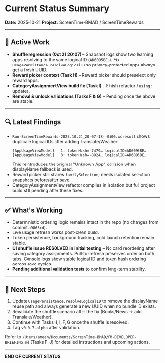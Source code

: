 # Current Status Summary
**Date:** 2025-10-21
**Project:** ScreenTime-BMAD / ScreenTimeRewards

---

## 🎯 Active Work

- **Shuffle regression (Oct 21 20:07)** – Snapshot logs show two learning apps resolving to the same logical ID (`AD6095BE…`). Fix `UsagePersistence.resolveLogicalID` so privacy-protected apps always get a fresh UUID.
- **Reward picker context (Task H)** – Reward picker should preselect only reward apps.
- **CategoryAssignmentView build fix (Task I)** – Finish refactor / `using:` updates.
- **Removal & unlock validations (Tasks F & G)** – Pending once the above are stable.

---

## 🔍 Latest Findings

- `Run-ScreenTimeRewards-2025.10.21_20-07-18--0500.xcresult` shows duplicate logical IDs after adding Translate/Weather:
  ```
  [AppUsageViewModel]   1: tokenHash=-7479… logicalID=AD6095BE…
  [AppUsageViewModel]   3: tokenHash=-8924… logicalID=AD6095BE…
  ```
  This reintroduces the original "Unknown App" collision when displayName fallback is used.
- Reward picker still shares `familySelection`; needs isolated selection snapshots before/after save.
- CategoryAssignmentView refactor compiles in isolation but full project build still pending after these fixes.

---

## ✅ What's Working

- Deterministic ordering logic remains intact in the repo (no changes from commit `a9863cd`).
- Live usage refresh works post-clean build.
- Token persistence, background tracking, cold launch retention remain stable.
- **UI shuffle issue RESOLVED in initial testing** – No card reordering after saving category assignments. Pull-to-refresh preserves order on both tabs. Console logs show stable logical ID and token hash ordering across save cycles. 
- **Pending additional validation tests** to confirm long-term stability.

---

## 🔧 Next Steps

1. Update `UsagePersistence.resolveLogicalID` to remove the displayName reuse path and always generate a new UUID when no bundle ID exists.
2. Revalidate the shuffle scenario after the fix (Books/News → add Translate/Weather).
3. Continue with Tasks H, I, F, G once the shuffle is resolved.
4. Tag `v0.0.7-alpha` after validation.

Refer to `/Users/ameen/Documents/ScreenTime-BMAD/PM-DEVELOPER-BRIEFING.md` (Tasks F–J) for detailed instructions and upcoming actions.

---

**END OF CURRENT STATUS**